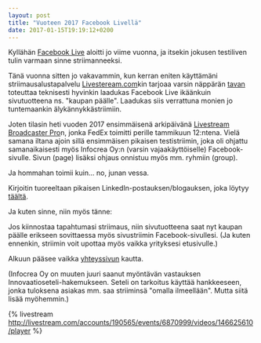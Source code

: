 ```yaml
---
layout: post
title: "Vuoteen 2017 Facebook Livellä"
date: 2017-01-15T19:19:12+0200
---
```


Kyllähän [Facebook Live](https://live.fb.com/) aloitti jo viime vuonna, ja itsekin jokusen testiliven tulin varmaan sinne striimanneeksi.

Tänä vuonna sitten jo vakavammin,<!--more--> kun kerran eniten käyttämäni striimausalustapalvelu [Livesteream.com](http://livestream.com)kin tarjoaa varsin näppärän [tavan](https://help.livestream.com/hc/en-us/articles/230867627-How-Do-I-Stream-My-Events-to-Facebook-Live-) toteuttaa teknisesti hyvinkin laadukas Facebook Live ikäänkuin sivutuotteena ns. "kaupan päälle". Laadukas siis verrattuna monien jo tuntemaankin älykännykkästriimiin.

Joten tilasin heti vuoden 2017 ensimmäisenä arkipäivänä [Livestream Broadcaster Pro](https://livestream.com/broadcaster)n, jonka FedEx toimitti perille tammikuun 12:ntena. Vielä samana iltana ajoin sillä ensimmäisen pikaisen testistriimin, joka oli ohjattu samanaikaisesti myös Infocrea Oy:n (varsin vajaakäyttöiselle) Facebook-sivulle. Sivun (page) lisäksi ohjaus onnistuu myös mm. ryhmiin (group).

Ja hommahan toimii kuin... no, junan vessa.

Kirjoitin tuoreeltaan pikaisen LinkedIn-postauksen/blogauksen, joka löytyy [täältä](https://www.linkedin.com/pulse/facebook-liveä-sivutuotteena-jarmo-lahti).

Ja kuten sinne, niin myös tänne:

Jos kiinnostaa tapahtumasi striimaus, niin sivutuotteena saat nyt kaupan päälle erikseen sovittaessa myös sivustriimin Facebook-sivullesi. (Ja kuten ennenkin, striimin voit upottaa myös vaikka yrityksesi etusivulle.)

Alkuun pääsee vaikka [yhteyssivun](http://www.infocrea.fi/yhteystiedot/) kautta. 

(Infocrea Oy on muuten juuri saanut myöntävän vastauksen Innovaatioseteli-hakemukseen. Seteli on tarkoitus käyttää hankkeeseen, jonka tuloksena asiakas mm. saa striiminsä "omalla ilmeellään". Mutta siitä lisää myöhemmin.)

<!-- Lisää livestream -->
{% livestream http://livestream.com/accounts/190565/events/6870999/videos/146625610/player %}
